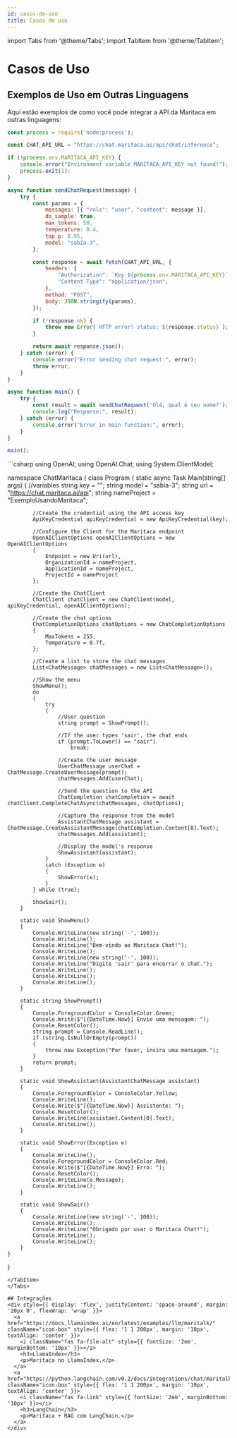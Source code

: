 ```yaml
---
id: casos-de-uso
title: Casos de uso
---
```

import Tabs from '@theme/Tabs';
import TabItem from '@theme/TabItem';

# Casos de Uso
## Exemplos de Uso em Outras Linguagens
Aqui estão exemplos de como você pode integrar a API da Maritaca em outras linguagens:
<Tabs>
<TabItem value="JavaScript" label="JavaScript" default>
```javascript
const process = require('node:process');

const CHAT_API_URL = "https://chat.maritaca.ai/api/chat/inference";

if (!process.env.MARITACA_API_KEY) {
    console.error("Environment variable MARITACA_API_KEY not found!");
    process.exit(1);
}

async function sendChatRequest(message) {
    try {
        const params = {
            messages: [{ "role": "user", "content": message }],
            do_sample: true,
            max_tokens: 50,
            temperature: 0.4,
            top_p: 0.95,
            model: "sabia-3",
        };

        const response = await fetch(CHAT_API_URL, {
            headers: {
                "Authorization": `Key ${process.env.MARITACA_API_KEY}`,
                "Content-Type": "application/json",
            },
            method: "POST",
            body: JSON.stringify(params),
        });

        if (!response.ok) {
            throw new Error(`HTTP error! status: ${response.status}`);
        }

        return await response.json();
    } catch (error) {
        console.error("Error sending chat request:", error);
        throw error;
    }
}

async function main() {
    try {
        const result = await sendChatRequest('Olá, qual é seu nome?');
        console.log("Response:", result);
    } catch (error) {
        console.error("Error in main function:", error);
    }
}

main();
```
</TabItem>
<TabItem value="C#" label="C#">
```csharp
using OpenAI;
using OpenAI.Chat;
using System.ClientModel;

namespace ChatMaritaca
{
    class Program
    {
        static async Task Main(string[] args)
        {
            //variables
            string key = "";
            string model = "sabia-3";
            string url = "https://chat.maritaca.ai/api";
            string nameProject = "ExemploUsandoMaritaca";

            //Create the credential using the API access key
            ApiKeyCredential apiKeyCredential = new ApiKeyCredential(key);

            //Configure the Client for the Maritaca endpoint
            OpenAIClientOptions openAIClientOptions = new OpenAIClientOptions
            {
                Endpoint = new Uri(url),
                OrganizationId = nameProject,
                ApplicationId = nameProject,
                ProjectId = nameProject
            };

            //Create the ChatClient
            ChatClient chatClient = new ChatClient(model, apiKeyCredential, openAIClientOptions);

            //Create the chat options
            ChatCompletionOptions chatOptions = new ChatCompletionOptions
            {
                MaxTokens = 255,
                Temperature = 0.7f,
            };

            //Create a list to store the chat messages
            List<ChatMessage> chatMessages = new List<ChatMessage>();

            //Show the menu
            ShowMenu();
            do
            {
                try
                {
                    //User question
                    string prompt = ShowPrompt();

                    //If the user types 'sair', the chat ends
                    if (prompt.ToLower() == "sair")
                        break;

                    //Create the user message
                    UserChatMessage userChat = ChatMessage.CreateUserMessage(prompt);
                    chatMessages.Add(userChat);

                    //Send the question to the API
                    ChatCompletion chatCompletion = await chatClient.CompleteChatAsync(chatMessages, chatOptions);

                    //Capture the response from the model
                    AssistantChatMessage assistant = ChatMessage.CreateAssistantMessage(chatCompletion.Content[0].Text);
                    chatMessages.Add(assistant);

                    //Display the model's response
                    ShowAssistant(assistant);
                }
                catch (Exception e)
                {
                    ShowError(e);
                }
            } while (true);

            ShowSair();
        }

        static void ShowMenu()
        {
            Console.WriteLine(new string('-', 100));
            Console.WriteLine();
            Console.WriteLine("Bem-vindo ao Maritaca Chat!");
            Console.WriteLine();
            Console.WriteLine(new string('-', 100));
            Console.WriteLine("Digite 'sair' para encerrar o chat.");
            Console.WriteLine();
            Console.WriteLine();
            Console.WriteLine();
        }

        static string ShowPrompt()
        {
            Console.ForegroundColor = ConsoleColor.Green;
            Console.Write($"[{DateTime.Now}] Envie uma mensagem: ");
            Console.ResetColor();
            string prompt = Console.ReadLine();
            if (string.IsNullOrEmpty(prompt))
            {
                throw new Exception("Por favor, insira uma mensagem.");
            }
            return prompt;
        }

        static void ShowAssistant(AssistantChatMessage assistant)
        {
            Console.ForegroundColor = ConsoleColor.Yellow;
            Console.WriteLine();
            Console.Write($"[{DateTime.Now}] Assistente: ");
            Console.ResetColor();
            Console.WriteLine(assistant.Content[0].Text);
            Console.WriteLine();
        }

        static void ShowError(Exception e)
        {
            Console.WriteLine();
            Console.ForegroundColor = ConsoleColor.Red;
            Console.Write($"[{DateTime.Now}] Erro: ");
            Console.ResetColor();
            Console.WriteLine(e.Message);
            Console.WriteLine();
        }

        static void ShowSair()
        {
            Console.WriteLine(new string('-', 100));
            Console.WriteLine();
            Console.WriteLine("Obrigado por usar o Maritaca Chat!");
            Console.WriteLine();
            Console.WriteLine();
        }
    }
}
```
</TabItem>
</Tabs>

## Integrações
<div style={{ display: 'flex', justifyContent: 'space-around', margin: '20px 0', flexWrap: 'wrap' }}>
  <a href="https://docs.llamaindex.ai/en/latest/examples/llm/maritalk/" className="icon-box" style={{ flex: '1 1 200px', margin: '10px', textAlign: 'center' }}>
    <i className="fas fa-file-alt" style={{ fontSize: '2em', marginBottom: '10px' }}></i> 
    <h3>LlamaIndex</h3>
    <p>Maritaca no LlamaIndex.</p>
  </a>
  <a href="https://python.langchain.com/v0.2/docs/integrations/chat/maritalk/" className="icon-box" style={{ flex: '1 1 200px', margin: '10px', textAlign: 'center' }}>
    <i className="fas fa-link" style={{ fontSize: '2em', marginBottom: '10px' }}></i> 
    <h3>LangChain</h3>
    <p>Maritaca + RAG com LangChain.</p>
  </a>
</div>
